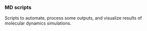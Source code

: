 ### MD scripts

Scripts to automate, process some outputs, and visualize results of molecular dynamics simulations.
